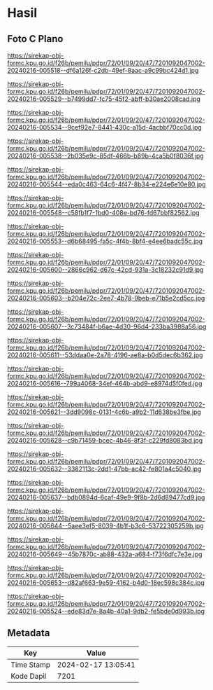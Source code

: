 # Hasil

## Foto C Plano

https://sirekap-obj-formc.kpu.go.id/f26b/pemilu/pdpr/72/01/09/20/47/7201092047002-20240216-005518--df6a126f-c2db-49ef-8aac-a9c99bc424d1.jpg

https://sirekap-obj-formc.kpu.go.id/f26b/pemilu/pdpr/72/01/09/20/47/7201092047002-20240216-005529--b7499dd7-fc75-45f2-abff-b30ae2008cad.jpg

https://sirekap-obj-formc.kpu.go.id/f26b/pemilu/pdpr/72/01/09/20/47/7201092047002-20240216-005534--9cef92e7-8441-430c-a15d-4acbbf70cc0d.jpg

https://sirekap-obj-formc.kpu.go.id/f26b/pemilu/pdpr/72/01/09/20/47/7201092047002-20240216-005538--2b035e9c-85df-466b-b89b-4ca5b0f8036f.jpg

https://sirekap-obj-formc.kpu.go.id/f26b/pemilu/pdpr/72/01/09/20/47/7201092047002-20240216-005544--eda0c463-64c6-4f47-8b34-e224e6e10e80.jpg

https://sirekap-obj-formc.kpu.go.id/f26b/pemilu/pdpr/72/01/09/20/47/7201092047002-20240216-005548--c58fb1f7-1bd0-408e-bd76-fd67bbf82562.jpg

https://sirekap-obj-formc.kpu.go.id/f26b/pemilu/pdpr/72/01/09/20/47/7201092047002-20240216-005553--d6b68495-fa5c-4f4b-8bf4-e4ee6badc55c.jpg

https://sirekap-obj-formc.kpu.go.id/f26b/pemilu/pdpr/72/01/09/20/47/7201092047002-20240216-005600--2866c962-d67c-42cd-931a-3c18232c91d9.jpg

https://sirekap-obj-formc.kpu.go.id/f26b/pemilu/pdpr/72/01/09/20/47/7201092047002-20240216-005603--b204e72c-2ee7-4b78-9beb-e71b5e2cd5cc.jpg

https://sirekap-obj-formc.kpu.go.id/f26b/pemilu/pdpr/72/01/09/20/47/7201092047002-20240216-005607--3c73484f-b6ae-4d30-96d4-233ba3988a56.jpg

https://sirekap-obj-formc.kpu.go.id/f26b/pemilu/pdpr/72/01/09/20/47/7201092047002-20240216-005611--53ddaa0e-2a78-4196-ae8a-b0d5dec6b362.jpg

https://sirekap-obj-formc.kpu.go.id/f26b/pemilu/pdpr/72/01/09/20/47/7201092047002-20240216-005616--799a4068-34ef-464b-abd9-e8974d5f0fed.jpg

https://sirekap-obj-formc.kpu.go.id/f26b/pemilu/pdpr/72/01/09/20/47/7201092047002-20240216-005621--3dd9098c-0131-4c6b-a9b2-11d638be3fbe.jpg

https://sirekap-obj-formc.kpu.go.id/f26b/pemilu/pdpr/72/01/09/20/47/7201092047002-20240216-005628--c9b71459-bcec-4b46-8f3f-c229fd8083bd.jpg

https://sirekap-obj-formc.kpu.go.id/f26b/pemilu/pdpr/72/01/09/20/47/7201092047002-20240216-005632--3382113c-2dd1-47bb-ac42-fe801a4c5040.jpg

https://sirekap-obj-formc.kpu.go.id/f26b/pemilu/pdpr/72/01/09/20/47/7201092047002-20240216-005637--bdb0894d-6caf-49e9-9f8b-2d6d89477cd9.jpg

https://sirekap-obj-formc.kpu.go.id/f26b/pemilu/pdpr/72/01/09/20/47/7201092047002-20240216-005644--5aee3ef5-8039-4b1f-b3c6-53722305259b.jpg

https://sirekap-obj-formc.kpu.go.id/f26b/pemilu/pdpr/72/01/09/20/47/7201092047002-20240216-005649--45b7870c-ab88-432a-a684-f73f6dfc7e3e.jpg

https://sirekap-obj-formc.kpu.go.id/f26b/pemilu/pdpr/72/01/09/20/47/7201092047002-20240216-005653--d82af663-9e59-4162-b4d0-18ec598c384c.jpg

https://sirekap-obj-formc.kpu.go.id/f26b/pemilu/pdpr/72/01/09/20/47/7201092047002-20240216-005524--ede83d7e-8a4b-40a1-9db2-fe5bde0d993b.jpg


## Metadata

| Key        | Value               |
| ---------- | ------------------- |
| Time Stamp | 2024-02-17 13:05:41 |
| Kode Dapil | 7201                |



